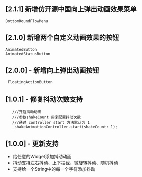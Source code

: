 

## [2.1.1] 新增仿开源中国向上弹出动画效果菜单

  ```
  BottomRoundFlowMenu

  ```

## [2.1.0] 新增两个自定义动画效果的按钮

   ```
   AnimatedButton
   AnimatedStatusButton
   ```

## [2.0.0] - 新增向上弹出动画按钮
  ```
   FloatingActionButton
  ```

## [1.0.1] - 修复抖动次数支持
  ```
     ///开启抖动动画
     ///参数shakeCount 用来配置抖动次数
     ///通过 controller start 方法默认为 1
     _shakeAnimationController.start(shakeCount: 1);
  ```

## [1.0.0] - 更新支持

* 给任意的Widget添加抖动动画
* 抖动支持左右抖动、上下拦截、微旋转抖动、随机抖动
* 支持给一个String中的每一个字符添加抖动
